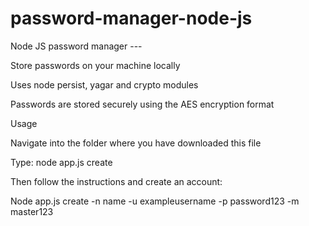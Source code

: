 # password-manager-node-js

Node JS password manager ---

Store passwords on your machine locally

Uses node persist, yagar and crypto modules

Passwords are stored securely using the AES encryption format

Usage

Navigate into the folder where you have downloaded this file

Type: node app.js create

Then follow the instructions and create an account:

Node app.js create -n name -u exampleusername -p password123 -m master123
